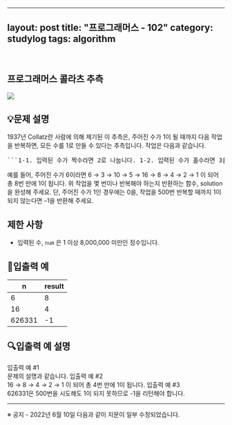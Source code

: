 ﻿
---
layout: post
title: "프로그래머스 - 102"
category: studylog
tags: algorithm
---

<br>

## 프로그래머스 콜라츠 추측


![](https://velog.velcdn.com/images/dlsdud9098/post/e1464da6-734f-4172-a5d3-8df73b71a328/image.png)
## 💡문제 설명
1937년 Collatz란 사람에 의해 제기된 이 추측은, 주어진 수가 1이 될 때까지 다음 작업을 반복하면, 모든 수를 1로 만들 수 있다는 추측입니다. 작업은 다음과 같습니다. 
<pre class="codehilite">```1-1. 입력된 수가 짝수라면 2로 나눕니다. 1-2. 입력된 수가 홀수라면 3을 곱하고 1을 더합니다. 2. 결과로 나온 수에 같은 작업을 1이 될 때까지 반복합니다. ```
</pre>예를 들어, 주어진 수가 6이라면 6 → 3 → 10 → 5 → 16 → 8 → 4 → 2 → 1 이 되어 총 8번 만에 1이 됩니다. 위 작업을 몇 번이나 반복해야 하는지 반환하는 함수, solution을 완성해 주세요. 단, 주어진 수가 1인 경우에는 0을, 작업을 500번 반복할 때까지 1이 되지 않는다면 –1을 반환해 주세요. 


## 제한 사항
* 입력된 수, ```num```
은 1 이상 8,000,000 미만인 정수입니다. 




## 🔢입출력 예




<table><thead><tr><th>n</th><th>result</th></tr></thead><tbody><tr><td>6</td><td>8</td></tr><tr><td>16</td><td>4</td></tr><tr><td>626331</td><td>-1</td></tr></tbody>
</table>


## 🔍입출력 예 설명
입출력 예 #1 <br/>문제의 설명과 같습니다. 
입출력 예 #2 <br/>16 → 8 → 4 → 2 → 1 이 되어 총 4번 만에 1이 됩니다. 
입출력 예 #3 <br/>626331은 500번을 시도해도 1이 되지 못하므로 -1을 리턴해야 합니다.


---


※ 공지 - 2022년 6월 10일 다음과 같이 지문이 일부 수정되었습니다.


